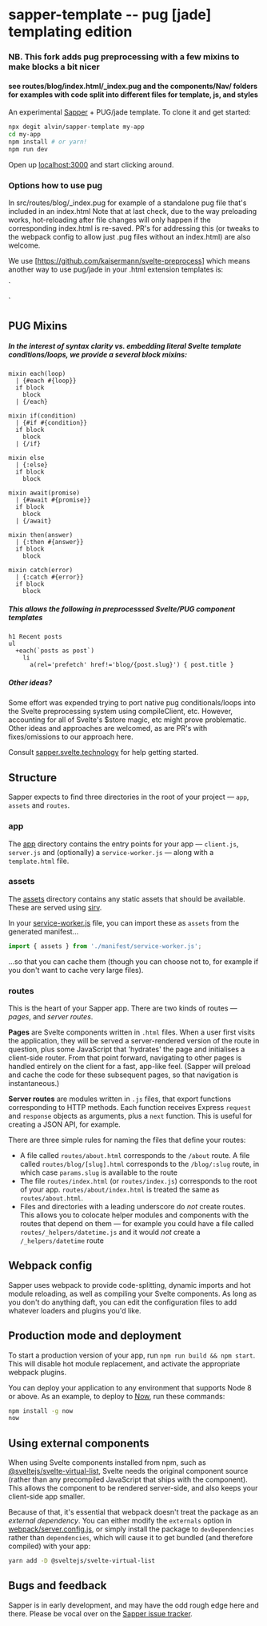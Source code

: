 # sapper-template -- pug [jade] templating edition

### NB. This fork adds pug preprocessing with a few mixins to make blocks a bit nicer
#### see routes/blog/index.html/_index.pug and the components/Nav/ folders for examples with code split into different files for template, js, and styles

An experimental [Sapper](https://github.com/sveltejs/sapper) + PUG/jade template. To clone it and get started:

```bash
npx degit alvin/sapper-template my-app
cd my-app
npm install # or yarn!
npm run dev
```

Open up [localhost:3000](http://localhost:3000) and start clicking around.


### Options how to use pug

In src/routes/blog/_index.pug for example of a standalone pug file that's included in an index.html Note that at last check, due to the way preloading works, hot-reloading after file changes will only happen if the corresponding index.html is re-saved.   PR's for addressing this (or tweaks to the webpack config to allow just .pug files without an index.html) are also welcome.  

We use [https://github.com/kaisermann/svelte-preprocess] which means another way to use pug/jade in your .html extension templates is:

`<template lang="pug">
   p.container
     | your pug here
</template>
<style type="text/css">
   ... some styles ..
</style>
<script>
   ... some js ..
</script>
`

## PUG Mixins
##### In the interest of syntax clarity vs. embedding literal Svelte template conditions/loops, we provide a several block mixins:
```
mixin each(loop)
  | {#each #{loop}}
  if block
    block
  | {/each}

mixin if(condition)
  | {#if #{condition}}
  if block
    block
  | {/if}

mixin else
  | {:else}
  if block
    block

mixin await(promise)
  | {#await #{promise}}
  if block
    block
  | {/await}

mixin then(answer)
  | {:then #{answer}}
  if block
    block

mixin catch(error)
  | {:catch #{error}}
  if block
    block
```

##### This allows the following in preprocesssed Svelte/PUG component templates
```
h1 Recent posts
ul
  +each(`posts as post`)
    li
      a(rel='prefetch' href!='blog/{post.slug}') { post.title }   
```
##### Other ideas?
Some effort was expended trying to port native pug conditionals/loops into the Svelte preprocessing system using compileClient, etc.  However, accounting for all of Svelte's $store magic, etc might prove problematic.  Other ideas and approaches are welcomed, as are PR's with fixes/omissions to our approach here.


Consult [sapper.svelte.technology](https://sapper.svelte.technology) for help getting started.

## Structure

Sapper expects to find three directories in the root of your project —  `app`, `assets` and `routes`.


### app

The [app](app) directory contains the entry points for your app — `client.js`, `server.js` and (optionally) a `service-worker.js` — along with a `template.html` file.


### assets

The [assets](assets) directory contains any static assets that should be available. These are served using [sirv](https://github.com/lukeed/sirv).

In your [service-worker.js](app/service-worker.js) file, you can import these as `assets` from the generated manifest...

```js
import { assets } from './manifest/service-worker.js';
```

...so that you can cache them (though you can choose not to, for example if you don't want to cache very large files).


### routes

This is the heart of your Sapper app. There are two kinds of routes — *pages*, and *server routes*.

**Pages** are Svelte components written in `.html` files. When a user first visits the application, they will be served a server-rendered version of the route in question, plus some JavaScript that 'hydrates' the page and initialises a client-side router. From that point forward, navigating to other pages is handled entirely on the client for a fast, app-like feel. (Sapper will preload and cache the code for these subsequent pages, so that navigation is instantaneous.)

**Server routes** are modules written in `.js` files, that export functions corresponding to HTTP methods. Each function receives Express `request` and `response` objects as arguments, plus a `next` function. This is useful for creating a JSON API, for example.

There are three simple rules for naming the files that define your routes:

* A file called `routes/about.html` corresponds to the `/about` route. A file called `routes/blog/[slug].html` corresponds to the `/blog/:slug` route, in which case `params.slug` is available to the route
* The file `routes/index.html` (or `routes/index.js`) corresponds to the root of your app. `routes/about/index.html` is treated the same as `routes/about.html`.
* Files and directories with a leading underscore do *not* create routes. This allows you to colocate helper modules and components with the routes that depend on them — for example you could have a file called `routes/_helpers/datetime.js` and it would *not* create a `/_helpers/datetime` route


## Webpack config

Sapper uses webpack to provide code-splitting, dynamic imports and hot module reloading, as well as compiling your Svelte components. As long as you don't do anything daft, you can edit the configuration files to add whatever loaders and plugins you'd like.


## Production mode and deployment

To start a production version of your app, run `npm run build && npm start`. This will disable hot module replacement, and activate the appropriate webpack plugins.

You can deploy your application to any environment that supports Node 8 or above. As an example, to deploy to [Now](https://zeit.co/now), run these commands:

```bash
npm install -g now
now
```


## Using external components

When using Svelte components installed from npm, such as [@sveltejs/svelte-virtual-list](https://github.com/sveltejs/svelte-virtual-list), Svelte needs the original component source (rather than any precompiled JavaScript that ships with the component). This allows the component to be rendered server-side, and also keeps your client-side app smaller.

Because of that, it's essential that webpack doesn't treat the package as an *external dependency*. You can either modify the `externals` option in [webpack/server.config.js](webpack/server.config.js), or simply install the package to `devDependencies` rather than `dependencies`, which will cause it to get bundled (and therefore compiled) with your app:

```bash
yarn add -D @sveltejs/svelte-virtual-list
```


## Bugs and feedback

Sapper is in early development, and may have the odd rough edge here and there. Please be vocal over on the [Sapper issue tracker](https://github.com/sveltejs/sapper/issues).
